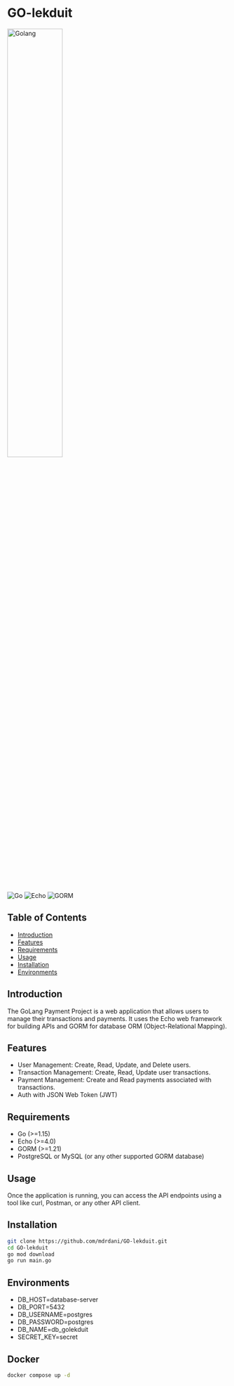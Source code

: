 # GO-lekduit

<img align="center" alt="Golang" width="50%" src="https://github.com/mdrdani/GO-lekduit/assets/45899199/78c8ae34-5270-456b-8853-8c4bfdc4f4a8" />
<br>

![Go](https://img.shields.io/badge/Go-%3E%3D1.15-blue)
![Echo](https://img.shields.io/badge/Echo-%3E%3D4.0-green)
![GORM](https://img.shields.io/badge/GORM-%3E%3D1.21-lightgrey)

## Table of Contents

- [Introduction](#introduction)
- [Features](#features)
- [Requirements](#requirements)
- [Usage](#usage)
- [Installation](#installation)
- [Environments](#environments)

## Introduction

The GoLang Payment Project is a web application that allows users to manage their transactions and payments. It uses the Echo web framework for building APIs and GORM for database ORM (Object-Relational Mapping).

## Features

- User Management: Create, Read, Update, and Delete users.
- Transaction Management: Create, Read, Update user transactions.
- Payment Management: Create and Read payments associated with transactions.
- Auth with JSON Web Token (JWT)

## Requirements

- Go (>=1.15)
- Echo (>=4.0)
- GORM (>=1.21)
- PostgreSQL or MySQL (or any other supported GORM database)

## Usage

Once the application is running, you can access the API endpoints using a tool like curl, Postman, or any other API client.

## Installation

```bash
git clone https://github.com/mdrdani/GO-lekduit.git
cd GO-lekduit
go mod download
go run main.go
```

## Environments
- DB_HOST=database-server
- DB_PORT=5432
- DB_USERNAME=postgres
- DB_PASSWORD=postgres
- DB_NAME=db_golekduit
- SECRET_KEY=secret

## Docker

```bash
docker compose up -d
```
